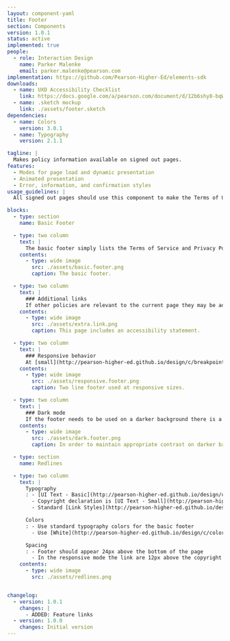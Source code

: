 ```yaml
---
layout: component-yaml
title: Footer
section: Components
version: 1.0.1
status: active
implemented: true
people:
  - role: Interaction Design
    name: Parker Malenke
    email: parker.malenke@pearson.com
implementation: https://github.com/Pearson-Higher-Ed/elements-sdk
downloads:
  - name: UXD Accessibility Checklist
    link: https://docs.google.com/a/pearson.com/document/d/12b6shy8-bqWRkYoQKiQbAIqcepyHqgjGmulx3dsjghs/edit?usp=sharing
  - name: .sketch mockup
    link: ./assets/footer.sketch
dependencies:
  - name: Colors
    version: 3.0.1
  - name: Typography
    version: 2.1.1

tagline: |
  Makes policy information available on signed out pages.
features:
  - Modes for page load and dynamic presentation
  - Animated presentation
  - Error, information, and confirmation styles
usage_guidelines: |
  All signed out pages should use this component to make the Terms of Use, Privacy Policy, and other policies available to users.

blocks:
  - type: section
    name: Basic Footer

  - type: two column
    text: |
      The basic footer simply lists the Terms of Service and Privacy Policy links and then includes a copyright declaration.
    contents:
      - type: wide image
        src: ./assets/basic.footer.png
        caption: The basic footer.

  - type: two column
    text: |
      ### Additional links
      If other policies are relevant to the current page they may be added to the list after the default two.
    contents:
      - type: wide image
        src: ./assets/extra.link.png
        caption: This page includes an accessibility statement.

  - type: two column
    text: |
      ### Responsive behavior
      At [small](http://pearson-higher-ed.github.io/design/c/breakpoints/v1.0.2/#breakpoints--small) [extra small](http://pearson-higher-ed.github.io/design/c/breakpoints/v1.0.2/#breakpoints--extra-small) breakpoints the copyright declaration moves to it's own line.
    contents:
      - type: wide image
        src: ./assets/responsive.footer.png
        caption: Two line footer used at responsive sizes.

  - type: two column
    text: |
      ### Dark mode
      If the footer needs to be used on a darker background there is a version with all white text.
    contents:
      - type: wide image
        src: ./assets/dark.footer.png
        caption: In order to maintain appropriate contrast on darker backgrounds a version of the footer with white text is available.

  - type: section
    name: Redlines

  - type: two column
    text: |
      Typography
      : - [UI Text - Basic](http://pearson-higher-ed.github.io/design/c/typography/v2.1.1/#typography--basic-ui-text) for all text at normal viewports
        - Copyright declaration is [UI Text - Small](http://pearson-higher-ed.github.io/design/c/typography/v2.1.1/#typography--small-ui-text) for [Small](http://pearson-higher-ed.github.io/design/c/breakpoints/v1.0.2/#breakpoints--small) and [Extra Small](http://pearson-higher-ed.github.io/design/c/breakpoints/v1.0.2/#breakpoints--extra-small) breakpoints
        - Standard [Link Styles](http://pearson-higher-ed.github.io/design/c/typography/v2.1.1/#typography--link)

      Colors
      : - Use standard typography colors for the basic footer
        - Use [White](http://pearson-higher-ed.github.io/design/c/colors/v3.0.1/#colors--white) for all text in the dark mode

      Spacing
      : - Footer should appear 24px above the bottom of the page
        - In the responsive mode the link are 12px above the copyright declaration
    contents:
      - type: wide image
        src: ./assets/redlines.png


changelog:
  - version: 1.0.1
    changes: |
      - ADDED: Feature links
  - version: 1.0.0
    changes: Initial version
---
```

